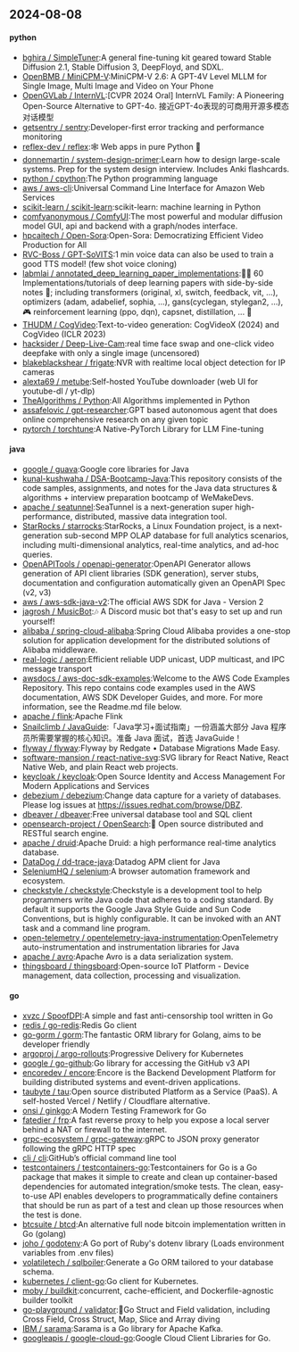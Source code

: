 ## 2024-08-08

#### python
* [bghira / SimpleTuner](https://github.com/bghira/SimpleTuner):A general fine-tuning kit geared toward Stable Diffusion 2.1, Stable Diffusion 3, DeepFloyd, and SDXL.
* [OpenBMB / MiniCPM-V](https://github.com/OpenBMB/MiniCPM-V):MiniCPM-V 2.6: A GPT-4V Level MLLM for Single Image, Multi Image and Video on Your Phone
* [OpenGVLab / InternVL](https://github.com/OpenGVLab/InternVL):[CVPR 2024 Oral] InternVL Family: A Pioneering Open-Source Alternative to GPT-4o. 接近GPT-4o表现的可商用开源多模态对话模型
* [getsentry / sentry](https://github.com/getsentry/sentry):Developer-first error tracking and performance monitoring
* [reflex-dev / reflex](https://github.com/reflex-dev/reflex):🕸️ Web apps in pure Python 🐍
* [donnemartin / system-design-primer](https://github.com/donnemartin/system-design-primer):Learn how to design large-scale systems. Prep for the system design interview. Includes Anki flashcards.
* [python / cpython](https://github.com/python/cpython):The Python programming language
* [aws / aws-cli](https://github.com/aws/aws-cli):Universal Command Line Interface for Amazon Web Services
* [scikit-learn / scikit-learn](https://github.com/scikit-learn/scikit-learn):scikit-learn: machine learning in Python
* [comfyanonymous / ComfyUI](https://github.com/comfyanonymous/ComfyUI):The most powerful and modular diffusion model GUI, api and backend with a graph/nodes interface.
* [hpcaitech / Open-Sora](https://github.com/hpcaitech/Open-Sora):Open-Sora: Democratizing Efficient Video Production for All
* [RVC-Boss / GPT-SoVITS](https://github.com/RVC-Boss/GPT-SoVITS):1 min voice data can also be used to train a good TTS model! (few shot voice cloning)
* [labmlai / annotated_deep_learning_paper_implementations](https://github.com/labmlai/annotated_deep_learning_paper_implementations):🧑‍🏫 60 Implementations/tutorials of deep learning papers with side-by-side notes 📝; including transformers (original, xl, switch, feedback, vit, ...), optimizers (adam, adabelief, sophia, ...), gans(cyclegan, stylegan2, ...), 🎮 reinforcement learning (ppo, dqn), capsnet, distillation, ... 🧠
* [THUDM / CogVideo](https://github.com/THUDM/CogVideo):Text-to-video generation: CogVideoX (2024) and CogVideo (ICLR 2023)
* [hacksider / Deep-Live-Cam](https://github.com/hacksider/Deep-Live-Cam):real time face swap and one-click video deepfake with only a single image (uncensored)
* [blakeblackshear / frigate](https://github.com/blakeblackshear/frigate):NVR with realtime local object detection for IP cameras
* [alexta69 / metube](https://github.com/alexta69/metube):Self-hosted YouTube downloader (web UI for youtube-dl / yt-dlp)
* [TheAlgorithms / Python](https://github.com/TheAlgorithms/Python):All Algorithms implemented in Python
* [assafelovic / gpt-researcher](https://github.com/assafelovic/gpt-researcher):GPT based autonomous agent that does online comprehensive research on any given topic
* [pytorch / torchtune](https://github.com/pytorch/torchtune):A Native-PyTorch Library for LLM Fine-tuning

#### java
* [google / guava](https://github.com/google/guava):Google core libraries for Java
* [kunal-kushwaha / DSA-Bootcamp-Java](https://github.com/kunal-kushwaha/DSA-Bootcamp-Java):This repository consists of the code samples, assignments, and notes for the Java data structures & algorithms + interview preparation bootcamp of WeMakeDevs.
* [apache / seatunnel](https://github.com/apache/seatunnel):SeaTunnel is a next-generation super high-performance, distributed, massive data integration tool.
* [StarRocks / starrocks](https://github.com/StarRocks/starrocks):StarRocks, a Linux Foundation project, is a next-generation sub-second MPP OLAP database for full analytics scenarios, including multi-dimensional analytics, real-time analytics, and ad-hoc queries.
* [OpenAPITools / openapi-generator](https://github.com/OpenAPITools/openapi-generator):OpenAPI Generator allows generation of API client libraries (SDK generation), server stubs, documentation and configuration automatically given an OpenAPI Spec (v2, v3)
* [aws / aws-sdk-java-v2](https://github.com/aws/aws-sdk-java-v2):The official AWS SDK for Java - Version 2
* [jagrosh / MusicBot](https://github.com/jagrosh/MusicBot):🎶 A Discord music bot that's easy to set up and run yourself!
* [alibaba / spring-cloud-alibaba](https://github.com/alibaba/spring-cloud-alibaba):Spring Cloud Alibaba provides a one-stop solution for application development for the distributed solutions of Alibaba middleware.
* [real-logic / aeron](https://github.com/real-logic/aeron):Efficient reliable UDP unicast, UDP multicast, and IPC message transport
* [awsdocs / aws-doc-sdk-examples](https://github.com/awsdocs/aws-doc-sdk-examples):Welcome to the AWS Code Examples Repository. This repo contains code examples used in the AWS documentation, AWS SDK Developer Guides, and more. For more information, see the Readme.md file below.
* [apache / flink](https://github.com/apache/flink):Apache Flink
* [Snailclimb / JavaGuide](https://github.com/Snailclimb/JavaGuide):「Java学习+面试指南」一份涵盖大部分 Java 程序员所需要掌握的核心知识。准备 Java 面试，首选 JavaGuide！
* [flyway / flyway](https://github.com/flyway/flyway):Flyway by Redgate • Database Migrations Made Easy.
* [software-mansion / react-native-svg](https://github.com/software-mansion/react-native-svg):SVG library for React Native, React Native Web, and plain React web projects.
* [keycloak / keycloak](https://github.com/keycloak/keycloak):Open Source Identity and Access Management For Modern Applications and Services
* [debezium / debezium](https://github.com/debezium/debezium):Change data capture for a variety of databases. Please log issues at https://issues.redhat.com/browse/DBZ.
* [dbeaver / dbeaver](https://github.com/dbeaver/dbeaver):Free universal database tool and SQL client
* [opensearch-project / OpenSearch](https://github.com/opensearch-project/OpenSearch):🔎 Open source distributed and RESTful search engine.
* [apache / druid](https://github.com/apache/druid):Apache Druid: a high performance real-time analytics database.
* [DataDog / dd-trace-java](https://github.com/DataDog/dd-trace-java):Datadog APM client for Java
* [SeleniumHQ / selenium](https://github.com/SeleniumHQ/selenium):A browser automation framework and ecosystem.
* [checkstyle / checkstyle](https://github.com/checkstyle/checkstyle):Checkstyle is a development tool to help programmers write Java code that adheres to a coding standard. By default it supports the Google Java Style Guide and Sun Code Conventions, but is highly configurable. It can be invoked with an ANT task and a command line program.
* [open-telemetry / opentelemetry-java-instrumentation](https://github.com/open-telemetry/opentelemetry-java-instrumentation):OpenTelemetry auto-instrumentation and instrumentation libraries for Java
* [apache / avro](https://github.com/apache/avro):Apache Avro is a data serialization system.
* [thingsboard / thingsboard](https://github.com/thingsboard/thingsboard):Open-source IoT Platform - Device management, data collection, processing and visualization.

#### go
* [xvzc / SpoofDPI](https://github.com/xvzc/SpoofDPI):A simple and fast anti-censorship tool written in Go
* [redis / go-redis](https://github.com/redis/go-redis):Redis Go client
* [go-gorm / gorm](https://github.com/go-gorm/gorm):The fantastic ORM library for Golang, aims to be developer friendly
* [argoproj / argo-rollouts](https://github.com/argoproj/argo-rollouts):Progressive Delivery for Kubernetes
* [google / go-github](https://github.com/google/go-github):Go library for accessing the GitHub v3 API
* [encoredev / encore](https://github.com/encoredev/encore):Encore is the Backend Development Platform for building distributed systems and event-driven applications.
* [taubyte / tau](https://github.com/taubyte/tau):Open source distributed Platform as a Service (PaaS). A self-hosted Vercel / Netlify / Cloudflare alternative.
* [onsi / ginkgo](https://github.com/onsi/ginkgo):A Modern Testing Framework for Go
* [fatedier / frp](https://github.com/fatedier/frp):A fast reverse proxy to help you expose a local server behind a NAT or firewall to the internet.
* [grpc-ecosystem / grpc-gateway](https://github.com/grpc-ecosystem/grpc-gateway):gRPC to JSON proxy generator following the gRPC HTTP spec
* [cli / cli](https://github.com/cli/cli):GitHub’s official command line tool
* [testcontainers / testcontainers-go](https://github.com/testcontainers/testcontainers-go):Testcontainers for Go is a Go package that makes it simple to create and clean up container-based dependencies for automated integration/smoke tests. The clean, easy-to-use API enables developers to programmatically define containers that should be run as part of a test and clean up those resources when the test is done.
* [btcsuite / btcd](https://github.com/btcsuite/btcd):An alternative full node bitcoin implementation written in Go (golang)
* [joho / godotenv](https://github.com/joho/godotenv):A Go port of Ruby's dotenv library (Loads environment variables from .env files)
* [volatiletech / sqlboiler](https://github.com/volatiletech/sqlboiler):Generate a Go ORM tailored to your database schema.
* [kubernetes / client-go](https://github.com/kubernetes/client-go):Go client for Kubernetes.
* [moby / buildkit](https://github.com/moby/buildkit):concurrent, cache-efficient, and Dockerfile-agnostic builder toolkit
* [go-playground / validator](https://github.com/go-playground/validator):💯Go Struct and Field validation, including Cross Field, Cross Struct, Map, Slice and Array diving
* [IBM / sarama](https://github.com/IBM/sarama):Sarama is a Go library for Apache Kafka.
* [googleapis / google-cloud-go](https://github.com/googleapis/google-cloud-go):Google Cloud Client Libraries for Go.
